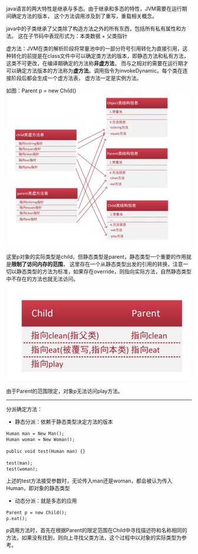 java语言的两大特性是继承与多态。由于继承和多态的特性，JVM需要在运行期间确定方法的版本，
这个方法调用涉及到了重写，重载相关概念。

java中的子类继承了父类除了构造方法之外的所有东西，包括所有私有属性和方法。
这在子节码中表现形式为：本类数据 + 父类指针

虚方法：JVM在类的解析阶段将常量池中的一部分符号引用转化为直接引用，这种转化的前提是在class文件中可以确定类方法的版本，即静态方法和私有方法，这类不可更改，在编译期确定的方法称**非虚方法**，
而与之相对的需要在运行期才可以确定方法版本的方法称为**虚方法**。调用指令为invokeDynamic。每个类在连接阶段后都会生成一个虚方法表，
虚方法一定是实例方法。

如图：Parent p = new Child()
![](./images/jvm10.png)

这里p对象的实际类型是child，但静态类型是parent，静态类型一个重要的作用就是**限制了访问内存的范围**，
这里存在一个从静态类型出发的引用的转换，注意一切以静态类型的方法为标准，如果存在override，则指向实际方法，自然静态类型中不存在的方法也就无法访问。

![](./images/jvm11.png)

由于Parent的范围限定，对象p无法访问play方法。
***
分派确定方法：

- 静态分派：依赖于静态类型决定方法的版本

````
Human man = New Man();
Human woman = New Woman();

public void test(Human man) {}

test(man);
test(woman);
````
上述的test方法接受参数时，无论传入man还是woman，都会被认为传入Human，即对象的静态类型

- 动态分派：就是多态的应用
````
Parent p = new Child();
p.eat();
````
p调用方法时，首先在根据Parent的限定范围在Child中寻找描述符和名称相同的方法，如果没有找到，则向上寻找父类方法，这个过程中以对象的实际类型为参考。


